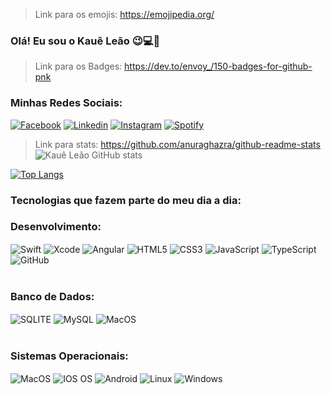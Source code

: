 > Link para os emojis: https://emojipedia.org/ 
### Olá! Eu sou o Kauê Leão 😉💻📱

> Link para os Badges: https://dev.to/envoy_/150-badges-for-github-pnk
### Minhas Redes Sociais:
[![Facebook](https://img.shields.io/badge/Facebook-1877F2?style=for-the-badge&logo=facebook&logoColor=white)](https://www.facebook.com/kaue.leao.90)
[![Linkedin](https://img.shields.io/badge/LinkedIn-0077B5?style=for-the-badge&logo=linkedin&logoColor=white)](https://www.linkedin.com/in/kauetrindadeleao/)
[![Instagram](https://img.shields.io/badge/Instagram-E4405F?style=for-the-badge&logo=instagram&logoColor=white)](https://www.instagram.com/kaue_leao/)
[![Spotify](https://img.shields.io/badge/Spotify-1ED760?&style=for-the-badge&logo=spotify&logoColor=white)](https://open.spotify.com/user/kaue44?si=337d47ac44cc4f4d)

> Link para stats: https://github.com/anuraghazra/github-readme-stats
![Kauê Leão GitHub stats](https://github-readme-stats.vercel.app/api?username=kaueleao&show_icons=true&theme=)


[![Top Langs](https://github-readme-stats.vercel.app/api/top-langs/?username=kaueleao&layout=compact)](https://github.com/kaueleao/github-readme-stats)

### Tecnologias que fazem parte do meu dia a dia:
<div>
    <h3>Desenvolvimento:</h3>
        <div style="display: inline_blonk">
            <img align="center" alt="Swift" src="https://img.shields.io/badge/Swift-FA7343?style=for-the-badge&logo=swift&logoColor=white">
            <img align="center" alt="Xcode" src="https://img.shields.io/badge/Xcode-007ACC?style=for-the-badge&logo=Xcode&logoColor=white">
            <img align="center" alt="Angular" src="	https://img.shields.io/badge/Angular-DD0031?style=for-the-badge&logo=angular&logoColor=white">
            <img align="center" alt="HTML5" src="https://img.shields.io/badge/HTML5-E34F26?style=for-the-badge&logo=html5&logoColor=white">
            <img align="center" alt="CSS3" src="https://img.shields.io/badge/CSS3-1572B6?style=for-the-badge&logo=css3&logoColor=white">
             <img align="center" alt="JavaScript" src="https://img.shields.io/badge/JavaScript-F7DF1E?style=for-the-badge&logo=javascript&logoColor=black">
            <img align="center" alt="TypeScript" src="https://img.shields.io/badge/TypeScript-007ACC?style=for-the-badge&logo=typescript&logoColor=white">
            <img align="center" alt="GitHub" src="https://img.shields.io/badge/GitHub-100000?style=for-the-badge&logo=github&logoColor=white">
        </div>
</div>

<br>

<div>
    <h3>Banco de Dados:</h3>
        <div style="display: inline_blonk">
            <img align="center" alt="SQLITE" src="https://img.shields.io/badge/SQLite-07405E?style=for-the-badge&logo=sqlite&logoColor=white">
            <img align="center" alt="MySQL" src="https://img.shields.io/badge/MySQL-00000F?style=for-the-badge&logo=mysql&logoColor=white">
            <img align="center" alt="MacOS" src="https://img.shields.io/badge/mac%20os-000000?style=for-the-badge&logo=apple&logoColor=white">
        </div>
<div>

<br>

<div>
    <h3>Sistemas Operacionais:</h3>
        <div style="display: inline_blonk">
            <img align="center" alt="MacOS" src="https://img.shields.io/badge/mac%20os-000000?style=for-the-badge&logo=apple&logoColor=white">
            <img align="center" alt="IOS OS" src="https://img.shields.io/badge/iOS-000000?style=for-the-badge&logo=ios&logoColor=whitee">
            <img align="center" alt="Android" src="https://img.shields.io/badge/Android-3DDC84?style=for-the-badge&logo=android&logoColor=white">
            <img align="center" alt="Linux" src="https://img.shields.io/badge/Linux-FCC624?style=for-the-badge&logo=linux&logoColor=black">
            <img align="center" alt="Windows" src="https://img.shields.io/badge/Windows-0078D6?style=for-the-badge&logo=windows&logoColor=white">
        </div>
<div>
